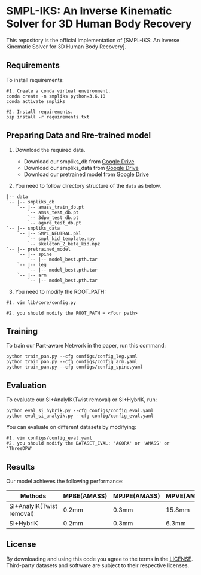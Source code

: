 # SMPL-IKS: An Inverse Kinematic Solver for 3D Human Body Recovery

This repository is the official implementation of [SMPL-IKS: An Inverse Kinematic Solver for 3D Human Body Recovery]. 

## Requirements

To install requirements:

```setup
#1. Create a conda virtual environment.
conda create -n smpliks python=3.6.10
conda activate smpliks

#2. Install requirements.
pip install -r requirements.txt
```

## Preparing Data and Rre-trained model
1. Download the required data.
   * Download our smpliks_db from [Google Drive](https://drive.google.com/drive/folders/1bN0JRktxblY_WTm-cebFhLq7YfmqzqlT?usp=sharing) 
   * Download our smpliks_data from [Google Drive](https://drive.google.com/drive/folders/1CthuHIw6TjvRIdkuCEoWD0C_t1z8pfHm?usp=sharing)
   * Download our pretrained model from [Google Drive](https://drive.google.com/drive/folders/1YFg712Dtl0fAdg3RzIciuNO9gPxudVbJ?usp=sharing)
   
2. You need to follow directory structure of the `data` as below.
```
|-- data
`-- |-- smpliks_db
    `-- |-- amass_train_db.pt
        `-- amss_test_db.pt
        `-- 3dpw_test_db.pt
        `-- agora_test_db.pt
`-- |-- smpliks_data
    `-- |-- SMPL_NEUTRAL.pkl
        `-- smpl_kid_template.npy
        `-- skeleton_2_beta_kid.npz
`-- |-- pretrained_model
    `-- |-- spine
        `-- |-- model_best.pth.tar
    `-- |-- leg
        `-- |-- model_best.pth.tar
    `-- |-- arm
        `-- |-- model_best.pth.tar
```
3. You need to modify the ROOT_PATH:
```setup
#1. vim lib/core/config.py

#2. you should modify the ROOT_PATH = <Your path>
```

## Training

To train our Part-aware Network in the paper, run this command:

```train
python train_pan.py --cfg configs/config_leg.yaml
python train_pan.py --cfg configs/config_arm.yaml
python train_pan.py --cfg configs/config_spine.yaml
```

## Evaluation

To evaluate our SI+AnalyIK(Twist removal) or SI+HybrIK, run:

```eval
python eval_si_hybrik.py --cfg configs/config_eval.yaml
python eval_si_analyik.py --cfg config/config_eval.yaml
```
You can evaluate on different datasets by modifying:

```eval
#1. vim configs/config_eval.yaml
#2. you should modify the DATASET_EVAL: 'AGORA' or 'AMASS' or 'ThreeDPW'
```


## Results

Our model achieves the following performance:

| Methods            |MPBE(AMASS)|MPJPE(AMASS)|MPVE(AMASS)|MPBE(3DPW)|MPJPE(3DPW)|MPVE(3DPW)|MPBE(AGORA)|MPJPE(AGORA)|MPVE(AGORA)|
| -------------------|-----------|------------|-----------|----------|-----------|----------|-----------|------------|-----------|
| SI+AnalyIK(Twist removal)     |   0.2mm   |     0.3mm  |    15.8mm |   0.0mm  |    0.2mm  |   14.2mm |    0.1mm  |     0.2mm  |   23.4mm  |            
| SI+HybrIK                     |   0.2mm   |     0.3mm  |    6.3mm  |   0.0mm  |    0.2mm  |   6.5mm |    0.1mm  |     0.2mm  |   9.7mm  |  

## License
By downloading and using this code you agree to the terms in the [LICENSE](LICENSE). Third-party datasets and software are subject to their respective licenses.

